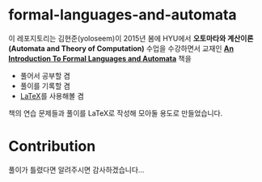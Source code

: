 # formal-languages-and-automata

이 레포지토리는 김현준(yoloseem)이 2015년 봄에 HYU에서 **오토마타와 계산이론(Automata and Theory of Computation)** 수업을 수강하면서 교재인 [**An Introduction To Formal Languages and Automata**](http://www.amazon.com/Introduction-Formal-Languages-Automata-Edition/dp/144961552X) 책을

* 풀어서 공부할 겸
* 풀이를 기록할 겸
* [LaTeX](http://www.latex-project.org/)를 사용해볼 겸

책의 연습 문제들과 풀이를 LaTeX로 작성해 모아둘 용도로 만들었습니다.

# Contribution

풀이가 틀렸다면 알려주시면 감사하겠습니다...
